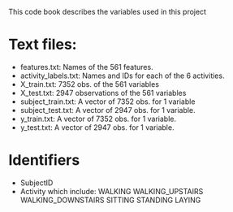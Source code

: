 This code book describes the variables used in this project <br>
# Text files:<br>
* features.txt: Names of the 561 features.<br>
* activity_labels.txt: Names and IDs for each of the 6 activities.<br>
* X_train.txt: 7352 obs. of the 561 variables <br>
* X_test.txt: 2947 observations of the 561 variables<br>
* subject_train.txt: A vector of 7352 obs. for 1 variable<br>
* subject_test.txt: A vector of 2947 obs. for 1 variable.<br>
* y_train.txt: A vector of 7352 obs. for 1 variable.<br>
* y_test.txt: A vector of 2947 obs. for 1 variable.<br>

# Identifiers
* SubjectID 
* Activity which include:
WALKING
WALKING_UPSTAIRS
WALKING_DOWNSTAIRS
SITTING
STANDING
LAYING
